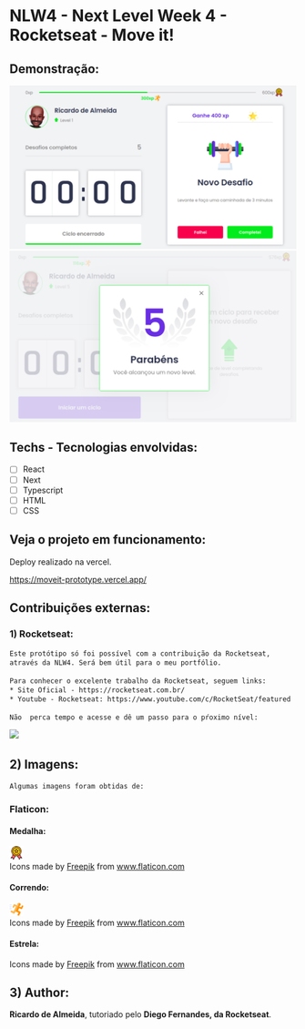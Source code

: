 # NLW4 - Next Level Week 4 - Rocketseat - Move it!

## Demonstração:
<img src = "./public/icons/move-it-demonstration.png" alt="exemplo">
<img src = "./public/icons/demonstration-moveit-2.png" alt="exemplo">

## Techs - Tecnologias envolvidas:
* [ ] React
* [ ] Next
* [ ] Typescript
* [ ] HTML
* [ ] CSS

## Veja o projeto em funcionamento:
Deploy realizado na vercel.

https://moveit-prototype.vercel.app/


## Contribuições externas:
### 1) Rocketseat:
    Este protótipo só foi possível com a contribuição da Rocketseat, através da NLW4. Será bem útil para o meu portfólio.

    Para conhecer o excelente trabalho da Rocketseat, seguem links:
    * Site Oficial - https://rocketseat.com.br/
    * Youtube - Rocketseat: https://www.youtube.com/c/RocketSeat/featured
    
    Não  perca tempo e acesse e dê um passo para o pŕoximo nível:

<img src="https://rocketseat.com.br/_next/image?url=%2Fimages%2Fhome%2Fheadline.png&w=2240&q=75" >



## 2) Imagens:
    Algumas imagens foram obtidas de:

### Flaticon: 
#### Medalha: 
<img src = "./public/icons/medal.svg"  width="24px" height="24px" alt="Medalha">
<div>Icons made by <a href="https://www.freepik.com" title="Freepik">Freepik</a> from <a href="https://www.flaticon.com/" title="Flaticon">www.flaticon.com</a></div>

<p>

#### Correndo:
<img src = "./public/icons/runner.svg"  width="24px" height="24px" alt="Correndo">
<div>Icons made by <a href="https://www.freepik.com" title="Freepik">Freepik</a> from <a href="https://www.flaticon.com/" title="Flaticon">www.flaticon.com</a></div>

#### Estrela:
<div>Icons made by <a href="https://www.freepik.com" title="Freepik">Freepik</a> from <a href="https://www.flaticon.com/" title="Flaticon">www.flaticon.com</a></div>

## 3) Author:
**Ricardo de Almeida**, tutoriado pelo **Diego Fernandes, da Rocketseat**.